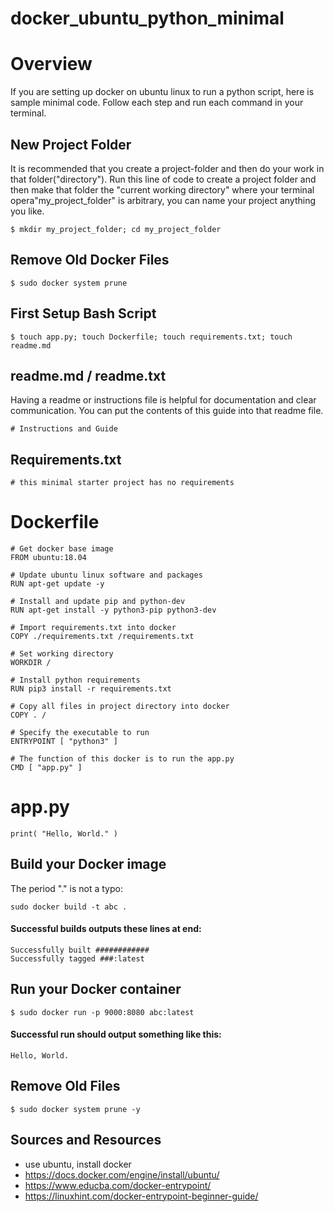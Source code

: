 # docker_ubuntu_python_minimal


# Overview
If you are setting up docker on ubuntu linux to run a python script, here is sample minimal code. Follow each step and run each command in your terminal. 


## New Project Folder
It is recommended that you create a project-folder and then do your work in that folder("directory"). Run this line of code to create a project folder and then make that folder the "current working directory" where your terminal opera"my_project_folder" is arbitrary, you can name your project anything you like.
```
$ mkdir my_project_folder; cd my_project_folder
```

## Remove Old Docker Files 
```
$ sudo docker system prune
```

## First Setup Bash Script
```
$ touch app.py; touch Dockerfile; touch requirements.txt; touch readme.md
```

## readme.md / readme.txt 
Having a readme or instructions file is helpful for documentation and clear communication. You can put the contents of this guide into that readme file.
```
# Instructions and Guide
```

## Requirements.txt
```
# this minimal starter project has no requirements
```

# Dockerfile
```
# Get docker base image
FROM ubuntu:18.04

# Update ubuntu linux software and packages
RUN apt-get update -y

# Install and update pip and python-dev 
RUN apt-get install -y python3-pip python3-dev

# Import requirements.txt into docker
COPY ./requirements.txt /requirements.txt

# Set working directory
WORKDIR /

# Install python requirements
RUN pip3 install -r requirements.txt

# Copy all files in project directory into docker
COPY . /

# Specify the executable to run
ENTRYPOINT [ "python3" ]

# The function of this docker is to run the app.py
CMD [ "app.py" ]
```

# app.py
```
print( "Hello, World." )
```

## Build your Docker image
The period "." is not a typo:
```
sudo docker build -t abc .
```

#### Successful builds outputs these lines at end:
```
Successfully built ############
Successfully tagged ###:latest
```

## Run your Docker container
```
$ sudo docker run -p 9000:8080 abc:latest
```

#### Successful run should output something like this: 
```
Hello, World.
```

## Remove Old Files 
```
$ sudo docker system prune -y
```

## Sources and Resources
- use ubuntu, install docker
- https://docs.docker.com/engine/install/ubuntu/
- https://www.educba.com/docker-entrypoint/
- https://linuxhint.com/docker-entrypoint-beginner-guide/ 
